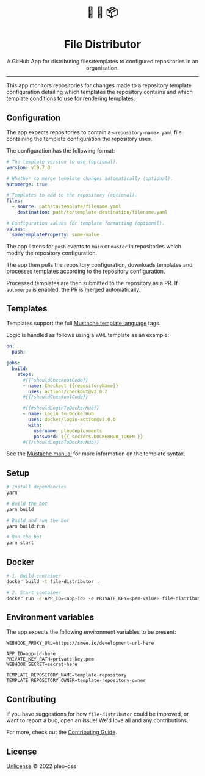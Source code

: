 <h1 align="center">
📄 🔄 📦
</h1>
<h1 align="center"> File Distributor</h1>

<p align="center">A GitHub App for distributing files/templates to configured repositories in an organisation.</p>

---

This app monitors repositories for changes made to a repository template configuration detailing which templates the repository contains and which template conditions to use for rendering templates.

## Configuration
The app expects repositories to contain a `<repository-name>.yaml` file containing the template configuration the repository uses.

The configuration has the following format: 

``` yaml
# The template version to use (optional).
version: v10.7.0

# Whether to merge template changes automatically (optional).
automerge: true

# Templates to add to the repository (optional).
files:           
  - source: path/to/template/filename.yaml
    destination: path/to/template-destination/filename.yaml

# Configuration values for template formatting (optional).
values:          
  someTemplateProperty: some-value
```

The app listens for `push` events to `main` or `master` in repositories which modify the repository configuration. 

The app then pulls the repository configuration, downloads templates and processes templates according to the repository configuration. 

Processed templates are then submitted to the repository as a PR. If `automerge` is enabled, the PR is merged automatically.

## Templates
Templates support the full [Mustache template language](https://mustache.github.io) tags. 

Logic is handled as follows using a `YAML` template as an example:
```yaml
on:
  push:

jobs:
  build:
    steps:
      #{{^shouldCheckoutCode}}
      - name: Checkout {{repositoryName}}
        uses: actions/checkout@v3.0.2
      #{{/shouldCheckoutCode}}

      #{{#shouldLoginToDockerHub}}
      - name: Login to DockerHub
        uses: docker/login-action@v2.0.0
        with:
          username: pleodeployments
          password: ${{ secrets.DOCKERHUB_TOKEN }}
      #{{/shouldLoginToDockerHub}}
```

See the [Mustache manual](https://mustache.github.io/mustache.5.html) for more information on the template syntax.

## Setup

```sh
# Install dependencies
yarn

# Build the bot
yarn build

# Build and run the bot
yarn build:run

# Run the bot
yarn start
```

## Docker

```sh
# 1. Build container
docker build -t file-distributor .

# 2. Start container
docker run -e APP_ID=<app-id> -e PRIVATE_KEY=<pem-value> file-distributor
```

## Environment variables
The app expects the following environment variables to be present:
```
WEBHOOK_PROXY_URL=https://smee.io/development-url-here

APP_ID=app-id-here
PRIVATE_KEY_PATH=private-key.pem
WEBHOOK_SECRET=secret-here

TEMPLATE_REPOSITORY_NAME=template-repository
TEMPLATE_REPOSITORY_OWNER=template-repository-owner
```

## Contributing

If you have suggestions for how `file-distributor` could be improved, or want to report a bug, open an issue! We'd love all and any contributions.

For more, check out the [Contributing Guide](CONTRIBUTING.md).

## License

[Unlicense](LICENSE) © 2022 pleo-oss
